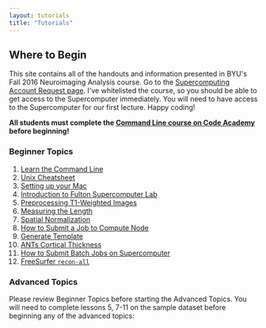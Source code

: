 ```yaml
---
layout: tutorials
title: "Tutorials"
---
```


## Where to Begin

This site contains all of the handouts and information presented in BYU's Fall 2016 Neuroimaging Analysis course. Go to the <a href="https://marylou.byu.edu/account/create/">Supercomputing Account Request page</a>. I've whitelisted the course, so you should be able to get access to the Supercomputer immediately. You will need to have access to the Supercomputer for our first lecture. Happy coding!

**All students must complete the [Command Line course on Code Academy](https://www.codecademy.com/courses/learn-the-command-line) before beginning!**

### Beginner Topics

1. [Learn the Command Line](https://www.codecademy.com/learn/learn-the-command-line)
2. [Unix Cheatsheet](general/unix-cheat-sheet)
3. [Setting up your Mac](general/setting-up-your-mac)
4. [Introduction to Fulton Supercomputer Lab](general/introduction-to-fulton-supercomputer-lab)
5. [Preprocessing T1-Weighted Images](structural/preprocessing_T1_weighted_images)
6. [Measuring the Length](structural/#)
7. [Spatial Normalization](structural/spatial_normalization)
8. [How to Submit a Job to Compute Node](general/submit-single-job)
9. [Generate Template](structural/template)
10. [ANTs Cortical Thickness](structural/cortical_thickness)
11. [How to Submit Batch Jobs on Supercomputer](general/submit-multiple-jobs)
12. [FreeSurfer `recon-all`](structural/#)

### Advanced Topics

Please review Beginner Topics before starting the Advanced Topics. You will need to complete lessons 5, 7-11 on the sample dataset before beginning any of the advanced topics:
